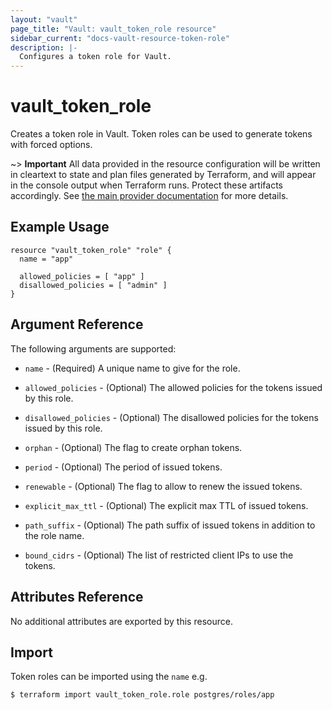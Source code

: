 ```yaml
---
layout: "vault"
page_title: "Vault: vault_token_role resource"
sidebar_current: "docs-vault-resource-token-role"
description: |-
  Configures a token role for Vault.
---
```


# vault\_token\_role

Creates a token role in Vault. Token roles can be used to generate tokens with forced options.

~> **Important** All data provided in the resource configuration will be
written in cleartext to state and plan files generated by Terraform, and
will appear in the console output when Terraform runs. Protect these
artifacts accordingly. See
[the main provider documentation](../index.html)
for more details.

## Example Usage

```hcl
resource "vault_token_role" "role" {
  name = "app"
  
  allowed_policies = [ "app" ]
  disallowed_policies = [ "admin" ]
}
```

## Argument Reference

The following arguments are supported:

* `name` - (Required) A unique name to give for the role.

* `allowed_policies` - (Optional) The allowed policies for the tokens issued by this role.

* `disallowed_policies` - (Optional) The disallowed policies for the tokens issued by this role.

* `orphan` - (Optional) The flag to create orphan tokens.

* `period` - (Optional) The period of issued tokens.

* `renewable` - (Optional) The flag to allow to renew the issued tokens.

* `explicit_max_ttl` - (Optional) The explicit max TTL of issued tokens.

* `path_suffix` - (Optional) The path suffix of issued tokens in addition to the role name.

* `bound_cidrs` - (Optional) The list of restricted client IPs to use the tokens.

## Attributes Reference

No additional attributes are exported by this resource.

## Import

Token roles can be imported using the `name` e.g.

```
$ terraform import vault_token_role.role postgres/roles/app
```
